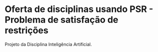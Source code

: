 # Oferta de disciplinas usando PSR - Problema de satisfação de restrições
Projeto da Disciplina Inteligência Artificial. 


